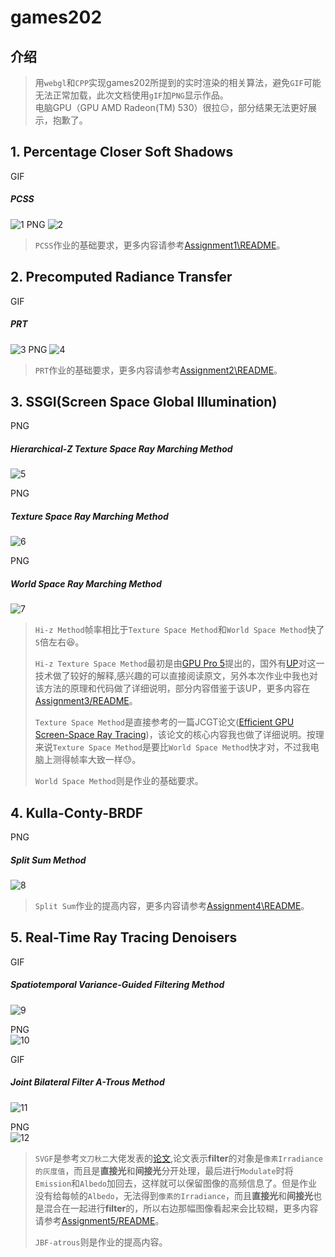 # games202

## 介绍
> 用``webgl``和``CPP``实现games202所提到的实时渲染的相关算法，避免``GIF``可能无法正常加载，此次文档使用``gIF``加``PNG``显示作品。  
> 电脑GPU（GPU AMD Radeon(TM) 530）很拉:expressionless:，部分结果无法更好展示，抱歉了。

## 1. Percentage Closer Soft Shadows
GIF  
##### PCSS
![1](Assignment1/README_IMG/PCSS.gif)
PNG
![2](Assignment1/README_IMG/PCSS.png)
> ``PCSS``作业的基础要求，更多内容请参考[Assignment1\README](./Assignment1\README.md)。

## 2. Precomputed Radiance Transfer
GIF  
##### PRT
![3](Assignment2/README_IMG/PRT.gif)
PNG
![4](Assignment2/README_IMG/PRT.png)
> ``PRT``作业的基础要求，更多内容请参考[Assignment2\README](./Assignment2\README.md)。

## 3. SSGI(Screen Space Global Illumination)
PNG  
##### Hierarchical-Z Texture Space Ray Marching Method
![5](Assignment3/README_IMG/Cave-HizTextureSpace.png)

PNG  
##### Texture Space Ray Marching Method
![6](Assignment3/README_IMG/Cave-TextureSpace.png)

PNG  
##### World Space Ray Marching Method
![7](Assignment3/README_IMG/Cave-WorldSpace.png)
> ``Hi-z Method``帧率相比于``Texture Space Method``和``World Space Method``快了``5``倍左右:laughing:。 
>  
> ``Hi-z Texture Space Method``最初是由[GPU Pro 5](https://github.com/yyc-git/MyData/blob/master/3d/GPU%20Pro/GPU%20Pro%205.pdf)提出的，国外有[UP](https://sugulee.wordpress.com/2021/01/19/screen-space-reflections-implementation-and-optimization-part-2-hi-z-tracing-method/)对这一技术做了较好的解释,感兴趣的可以直接阅读原文，另外本次作业中我也对该方法的原理和代码做了详细说明，部分内容借鉴于该UP，更多内容在[Assignment3/README](./Assignment3\README.md)。  
> 
> ``Texture Space Method``是直接参考的一篇JCGT论文([Efficient GPU Screen-Space Ray Tracing](https://jcgt.org/published/0003/04/04/))，该论文的核心内容我也做了详细说明。按理来说``Texture Space Method``是要比``World Space Method``快才对，不过我电脑上测得帧率大致一样:sweat:。  
> 
> ``World Space Method``则是作业的基础要求。



## 4. Kulla-Conty-BRDF
PNG  
##### Split Sum Method
![8](Assignment4/README_IMG/splitSum.png)
> ``Split Sum``作业的提高内容，更多内容请参考[Assignment4\README](./Assignment4\README.md)。

## 5. Real-Time Ray Tracing Denoisers
GIF  
##### Spatiotemporal Variance-Guided Filtering Method
![9](Assignment5/README_IMG/pinkroom-svgf.gif)

PNG  
![10](Assignment5/README_IMG/pinkroom-svgf.png)

GIF  
##### Joint Bilateral Filter A-Trous Method
![11](Assignment5/README_IMG/pinkroom-JBF-atrous.gif)

PNG  
![12](Assignment5/README_IMG/pinkroom-JBF-atrous.png)
> ``SVGF``是参考``文刀秋二``大佬发表的[论文](https://zhuanlan.zhihu.com/p/28288053),论文表示**filter**的对象是``像素Irradiance的灰度值``，而且是**直接光**和**间接光**分开处理，最后进行``Modulate``时将``Emission``和``Albedo``加回去，这样就可以保留图像的高频信息了。但是作业没有给每帧的``Albedo``，无法得到``像素的Irradiance``，而且**直接光**和**间接光**也是混合在一起进行**filter**的，所以右边那幅图像看起来会比较糊，更多内容请参考[Assignment5/README](./Assignment5\README.md)。  
> 
> ``JBF-atrous``则是作业的提高内容。